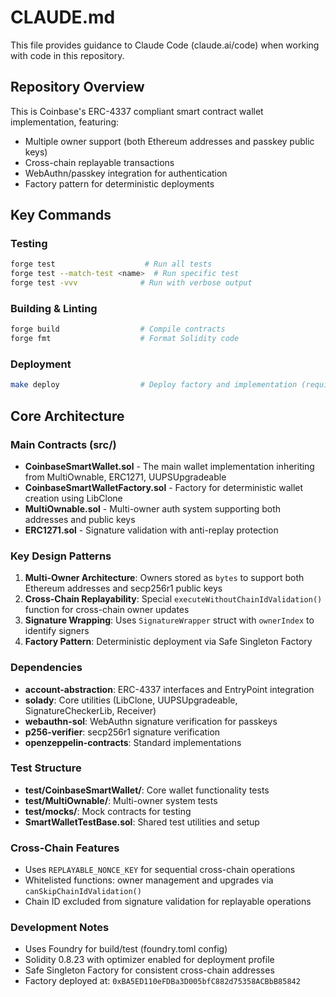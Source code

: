 # CLAUDE.md

This file provides guidance to Claude Code (claude.ai/code) when working with code in this repository.

## Repository Overview

This is Coinbase's ERC-4337 compliant smart contract wallet implementation, featuring:
- Multiple owner support (both Ethereum addresses and passkey public keys)
- Cross-chain replayable transactions
- WebAuthn/passkey integration for authentication
- Factory pattern for deterministic deployments

## Key Commands

### Testing
```bash
forge test                    # Run all tests
forge test --match-test <name>  # Run specific test
forge test -vvv              # Run with verbose output
```

### Building & Linting  
```bash
forge build                  # Compile contracts
forge fmt                    # Format Solidity code
```

### Deployment
```bash
make deploy                  # Deploy factory and implementation (requires .env setup)
```

## Core Architecture

### Main Contracts (src/)
- **CoinbaseSmartWallet.sol** - The main wallet implementation inheriting from MultiOwnable, ERC1271, UUPSUpgradeable
- **CoinbaseSmartWalletFactory.sol** - Factory for deterministic wallet creation using LibClone
- **MultiOwnable.sol** - Multi-owner auth system supporting both addresses and public keys
- **ERC1271.sol** - Signature validation with anti-replay protection

### Key Design Patterns
1. **Multi-Owner Architecture**: Owners stored as `bytes` to support both Ethereum addresses and secp256r1 public keys
2. **Cross-Chain Replayability**: Special `executeWithoutChainIdValidation()` function for cross-chain owner updates
3. **Signature Wrapping**: Uses `SignatureWrapper` struct with `ownerIndex` to identify signers
4. **Factory Pattern**: Deterministic deployment via Safe Singleton Factory

### Dependencies
- **account-abstraction**: ERC-4337 interfaces and EntryPoint integration  
- **solady**: Core utilities (LibClone, UUPSUpgradeable, SignatureCheckerLib, Receiver)
- **webauthn-sol**: WebAuthn signature verification for passkeys
- **p256-verifier**: secp256r1 signature verification
- **openzeppelin-contracts**: Standard implementations

### Test Structure
- **test/CoinbaseSmartWallet/**: Core wallet functionality tests
- **test/MultiOwnable/**: Multi-owner system tests  
- **test/mocks/**: Mock contracts for testing
- **SmartWalletTestBase.sol**: Shared test utilities and setup

### Cross-Chain Features
- Uses `REPLAYABLE_NONCE_KEY` for sequential cross-chain operations
- Whitelisted functions: owner management and upgrades via `canSkipChainIdValidation()`
- Chain ID excluded from signature validation for replayable operations

### Development Notes
- Uses Foundry for build/test (foundry.toml config)
- Solidity 0.8.23 with optimizer enabled for deployment profile
- Safe Singleton Factory for consistent cross-chain addresses
- Factory deployed at: `0xBA5ED110eFDBa3D005bfC882d75358ACBbB85842`